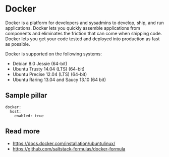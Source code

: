 
# Docker

Docker is a platform for developers and sysadmins to develop, ship, and run applications. Docker lets you quickly assemble applications from components and eliminates the friction that can come when shipping code. Docker lets you get your code tested and deployed into production as fast as possible.

Docker is supported on the following systems:

* Debian 8.0 Jessie (64-bit)
* Ubuntu Trusty 14.04 (LTS) (64-bit)
* Ubuntu Precise 12.04 (LTS) (64-bit)
* Ubuntu Raring 13.04 and Saucy 13.10 (64 bit)

## Sample pillar

    docker:
      host:
        enabled: true

## Read more

* https://docs.docker.com/installation/ubuntulinux/
* https://github.com/saltstack-formulas/docker-formula
 